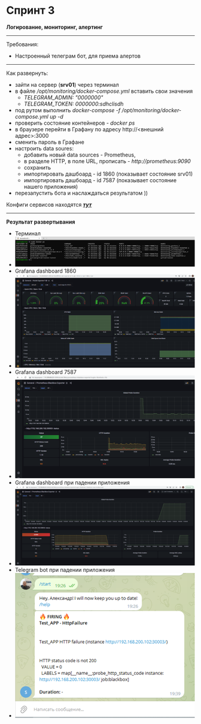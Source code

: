 # Спринт 3
**Логирование, мониторинг, алертинг**
___
Требования:
- Настроенный телеграм бот, для приема алертов
___
Как развернуть:
- зайти на сервер (**srv01**) через терминал
- в файле _/opt/monitoring/docker-compose.yml_ вставить свои значения
  - _TELEGRAM_ADMIN: "0000000"_
  - _TELEGRAM_TOKEN: 0000000:sdhclisdh_
- под рутом выполнить _docker-compose -f /opt/monitoring/docker-compose.yml up -d_
- проверить состояние контейнеров - _docker ps_
- в браузере перейти в Графану по адресу http://<внешний адрес>:3000
- сменить пароль в Графане
- настроить data soures: 
  - добавить новый data sources - Prometheus, 
  - в разделе HTTP, в поле URL, прописать - _http://prometheus:9090_
  - сохранить
  - импортировать дашбоард - id 1860 (показывает состояние srv01)
  - импортировать дашбоард - id 7587 (показывает состояние нашего приложения)
 - перезапустить бота и наслаждаться результатом ))
 
 Конфиги сервисов находятся [***тут***](/terraform/deploy/monitoring)
 ___
 **Результат развертывания**
 - Терминал
 - ![prom_srv01](./images/prom_srv01.PNG)
 - Grafana dashboard 1860
 - ![garfana_id1860](./images/garfana_id1860.PNG)
 - Grafana dashboard 7587
 - ![grafana_id7587](./images/grafana_id7587.PNG)
 - Grafana dashboard при падении приложения
 - ![grafana_app_down](./images/grafana_app_down.PNG)
 - Telegram bot при падении приложения
 - ![telegram_app_down](./images/telegram_app_down.PNG)
 
  
